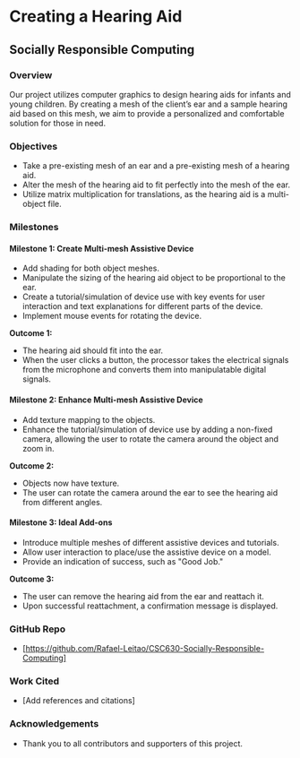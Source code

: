 # Creating a Hearing Aid

## Socially Responsible Computing

### Overview
Our project utilizes computer graphics to design hearing aids for infants and young children. By creating a mesh of the client’s ear and a sample hearing aid based on this mesh, we aim to provide a personalized and comfortable solution for those in need.

### Objectives
- Take a pre-existing mesh of an ear and a pre-existing mesh of a hearing aid.
- Alter the mesh of the hearing aid to fit perfectly into the mesh of the ear.
- Utilize matrix multiplication for translations, as the hearing aid is a multi-object file.

### Milestones

#### Milestone 1: Create Multi-mesh Assistive Device
- Add shading for both object meshes.
- Manipulate the sizing of the hearing aid object to be proportional to the ear.
- Create a tutorial/simulation of device use with key events for user interaction and text explanations for different parts of the device.
- Implement mouse events for rotating the device.

**Outcome 1:**
- The hearing aid should fit into the ear.
- When the user clicks a button, the processor takes the electrical signals from the microphone and converts them into manipulatable digital signals.

#### Milestone 2: Enhance Multi-mesh Assistive Device
- Add texture mapping to the objects.
- Enhance the tutorial/simulation of device use by adding a non-fixed camera, allowing the user to rotate the camera around the object and zoom in.

**Outcome 2:**
- Objects now have texture.
- The user can rotate the camera around the ear to see the hearing aid from different angles.

#### Milestone 3: Ideal Add-ons
- Introduce multiple meshes of different assistive devices and tutorials.
- Allow user interaction to place/use the assistive device on a model.
- Provide an indication of success, such as "Good Job."

**Outcome 3:**
- The user can remove the hearing aid from the ear and reattach it.
- Upon successful reattachment, a confirmation message is displayed.

### GitHub Repo
- [https://github.com/Rafael-Leitao/CSC630-Socially-Responsible-Computing]

### Work Cited
- [Add references and citations]

### Acknowledgements
- Thank you to all contributors and supporters of this project.
